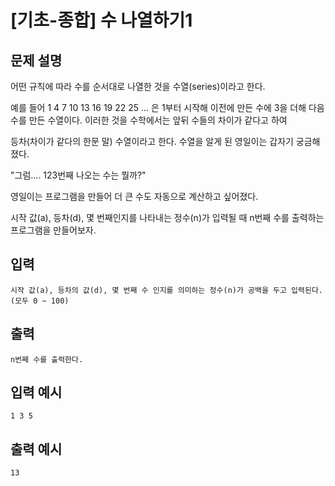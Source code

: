 # [기초-종합] 수 나열하기1

## 문제 설명
어떤 규칙에 따라 수를 순서대로 나열한 것을 수열(series)이라고 한다.

예를 들어
1 4 7 10 13 16 19 22 25 ... 은
1부터 시작해 이전에 만든 수에 3을 더해 다음 수를 만든 수열이다.
이러한 것을 수학에서는 앞뒤 수들의 차이가 같다고 하여

등차(차이가 같다의 한문 말) 수열이라고 한다.
수열을 알게 된 영일이는 갑자기 궁금해졌다.

"그럼.... 123번째 나오는 수는 뭘까?"

영일이는 프로그램을 만들어 더 큰 수도 자동으로 계산하고 싶어졌다.

시작 값(a), 등차(d), 몇 번째인지를 나타내는 정수(n)가 입력될 때
n번째 수를 출력하는 프로그램을 만들어보자.

## 입력
	시작 값(a), 등차의 값(d), 몇 번째 수 인지를 의미하는 정수(n)가 공백을 두고 입력된다.(모두 0 ~ 100)
## 출력
	n번째 수를 출력한다.

## 입력 예시
	1 3 5
## 출력 예시
	13